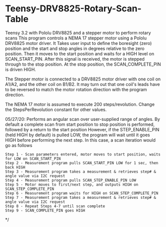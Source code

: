 # Teensy-DRV8825-Rotary-Scan-Table
Teensy 3.2 with Pololu DRV8825 and a stepper motor to perform rotary scans
This program controls a NEMA 17 stepper motor using a Pololu DRV8825 motor driver. It
Takes user input to define the boresight (zero) position and the start and stop angles
in degrees relative to the zero position.  Then it moves to the start position and waits
for a HIGH level on SCAN_START_PIN.  After this signal is received, the motor is
stepped through to the stop position. At the stop position, the SCAN_COMPLETE_PIN is
driven HIGH.

The Stepper motor is connected to a DRV8825 motor driver with one coil on A1/A2, and the
other coil on B1/B2.  It may turn out that one coil's leads have to be reversed to match
the motor rotation direction with the program direction.

The NEMA 17 motor is assumed to execute 200 steps/revolution.  Change the StepsPerRevolution
constant for other values.

05/27/20:  Performs an angular scan over user-supplied range of angles. By default a complete scan
from start position to stop position is performed, followed by a return to the start position
However, if the STEP_ENABLE_PIN (held HIGH by default) is pulled LOW, the program will wait
until it goes HIGH before performing the next step.  In this case, a scan iteration would go
as follows

	Step 1 - Scan parameters entered, motor moves to start position, waits for LOW on SCAN_START_PIN
	Step 2 - Measurement program pulls SCAN_START_PIN LOW for 1 sec, then back HIGH
	Step 3 - Measurement program takes a measurement & retrieves step# & angle value via I2C request
	Step 4 - Measurement program pulls SCAN_STEP_ENABLE_PIN LOW
	Step 5 - Motor moves to first/next step, and outputs HIGH on SCAN_STEP_COMPLETE_PIN
	Step 6 - Measurement program waits for HIGH on SCAN_STEP_COMPLETE_PIN
	Step 7 - Measurement program takes a measurement & retrieves step# & angle value via I2C request
	Step 8 - Repeat Steps 4-7 until scan complete
	Step 9 - SCAN_COMPLETE_PIN goes HIGH
*/
